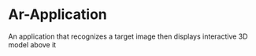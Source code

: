 # Ar-Application
An application that recognizes a target image then displays interactive 3D model above it 
